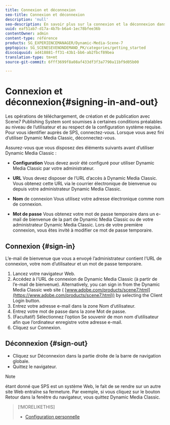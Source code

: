 ```yaml
---
title: Connexion et déconnexion
seo-title: Connexion et déconnexion
description: 'null'
seo-description: En savoir plus sur la connexion et la déconnexion dans Dynamic Media Classic
uuid: eaf51ab7-d17a-4b7b-b6a4-1ec78bfee36b
contentOwner: admin
content-type: référence
products: SG_EXPERIENCEMANAGER/Dynamic-Media-Scene-7
geptopics: SG_SCENESEVENONDEMAND_PK/categories/getting_started
discoiquuid: ad418881-ff31-43b1-bb6-ab2fbcf89bea
translation-type: tm+mt
source-git-commit: 6fff3699f8a08af433df3f3a7790a11bf9d05b00

---
```



# Connexion et déconnexion{#signing-in-and-out}

Les opérations de téléchargement, de création et de publication avec Scene7 Publishing System sont soumises à certaines conditions préalables au niveau de l’utilisateur et au respect de la configuration système requise. Pour vous identifier auprès de SPS, connectez-vous. Lorsque vous avez fini d’utiliser Dynamic Media Classic, déconnectez-vous.

Assurez-vous que vous disposez des éléments suivants avant d’utiliser Dynamic Media Classic :

* **Configuration** Vous devez avoir été configuré pour utiliser Dynamic Media Classic par votre administrateur.

* **URL** Vous devez disposer de l’URL d’accès à Dynamic Media Classic. Vous obtenez cette URL via le courrier électronique de bienvenue ou depuis votre administrateur Dynamic Media Classic.

* **Nom** de connexion Vous utilisez votre adresse électronique comme nom de connexion.

* **Mot de passe** Vous obtenez votre mot de passe temporaire dans un e-mail de bienvenue de la part de Dynamic Media Classic ou de votre administrateur Dynamic Media Classic. Lors de votre première connexion, vous êtes invité à modifier ce mot de passe temporaire.

## Connexion {#sign-in}

L’e-mail de bienvenue que vous a envoyé l’administrateur contient l’URL de connexion, votre nom d’utilisateur et un mot de passe temporaire.

1. Lancez votre navigateur Web.
1. Accédez à l’URL de connexion de Dynamic Media Classic (à partir de l’e-mail de bienvenue). Alternatively, you can sign in from the Dynamic Media Classic web site ( [www.adobe.com/products/scene7.html](https://www.adobe.com/products/scene7.html)) by selecting the Client Login button.
1. Entrez votre adresse e-mail dans la zone Nom d’utilisateur.
1. Entrez votre mot de passe dans la zone Mot de passe.
1. (Facultatif) Sélectionnez l’option Se souvenir de mon nom d’utilisateur afin que l’ordinateur enregistre votre adresse e-mail.
1. Cliquez sur Connexion.

## Déconnexion {#sign-out}

* Cliquez sur Déconnexion dans la partie droite de la barre de navigation globale.
* Quittez le navigateur.

>[!NOTE]
>
>étant donné que SPS est un système Web, le fait de se rendre sur un autre site Web entraîne sa fermeture. Par exemple, si vous cliquez sur le bouton Retour dans la fenêtre du navigateur, vous quittez Dynamic Media Classic.

>[!MORELIKETHIS]
>
>* [Configuration personnelle](personal-setup.md#personal_setup)

